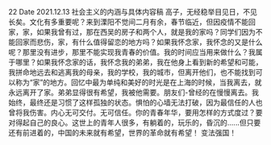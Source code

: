 22 Date 2021.12.13 社会主义的内涵与具体内容稿 高子，无经稳举目见日，不见长矣。文化有多重要呢？来到溧阳不觉间二月有余，春节临近，但因疫情不能回家，家，如果我曾有过，那在西吴的房子和两个人，就是我的家吗？同学们因为不能回家而悲伤，家，有什么值得留恋的地方吗？如果我怀念家，我怀念的又是什么呢？那里没有进步，那里不能实现我青春的价值。我的时间应当用来做什么？我属于哪里？如果我怀念家的话，我怀念我的弟弟，我在他身上看到新的希望和可能，我拼命地远去和逃离我的母亲，我的学校，我的城市，但离开他们，也不能找到可以称为“家”的地方。回忆中最为单纯和美好的时光是在上海的时候，当我离去，就永远离开了家。弟弟显得很有希望，我被他需要。朋友们-曾经的在慢慢离去。我始终，最终还是习惯了这样孤独的状态。惧怕的心墙无法打破，因为最信任的人也曾将我伤害。内心无可交付。无可信任。你的青春年华，要用怎样的方式度过？要对得起自己的良心。这世上的青年人很多，有躺着的，玩乐的，昏沉的......但只要还有前进着的，中国的未来就有希望，世界的革命就有希望！ 变法强国！
